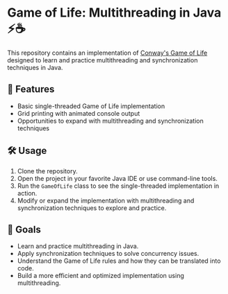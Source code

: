 # Game of Life: Multithreading in Java ⚡️☕

This repository contains an implementation of [Conway's Game of Life](https://en.wikipedia.org/wiki/Conway%27s_Game_of_Life) designed to learn and practice multithreading and synchronization techniques in Java.

## 🚀 Features

- Basic single-threaded Game of Life implementation
- Grid printing with animated console output
- Opportunities to expand with multithreading and synchronization techniques

## 🛠️ Usage

1. Clone the repository.
2. Open the project in your favorite Java IDE or use command-line tools.
3. Run the `GameOfLife` class to see the single-threaded implementation in action.
4. Modify or expand the implementation with multithreading and synchronization techniques to explore and practice.

## 🎯 Goals

- Learn and practice multithreading in Java.
- Apply synchronization techniques to solve concurrency issues.
- Understand the Game of Life rules and how they can be translated into code.
- Build a more efficient and optimized implementation using multithreading.
